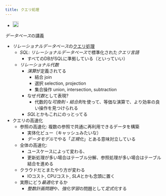 ```yaml
---
title: クエリ処理
---
```


* <img src='https://scrapbox.io/api/pages/blu3mo-public/情報科学の達人/icon' alt='情報科学の達人.icon' height="19.5"/>
*データベース*の講義
* *リレーショナルデータベース*の[クエリ処理](%E3%82%AF%E3%82%A8%E3%83%AA%E5%87%A6%E7%90%86.md)
  * *SQL*: *リレーショナルデータベース*で標準化された*クエリ言語*
    * すべてのDBがSQLに準拠している（といっていい）
  * *リレーショナル代数*
    * *演算*が定義されてる
      * 結合 join
      * 選択 selection, projection
      * 集合操作 union, intersection, subtraction
    * なぜ*代数*として表現?
      * 代数的な*可換則*・*結合則*を使って、等価な演算で、より効率の良い操作を見つけられる
    * *SQL*とかもこれにのっとってる
* クエリの高速化
  * 参照の高速化: 複数の参照で共通に再利用できるデータを構築
    * 実体化ビュー（キャッシュみたいな）
    * *データモデル*でやる「*正規化*」とある意味対立している
  * 全体の高速化:
    * ユースケースによって変わる、
    * 更新処理が多い場合はテーブル分解、参照処理が多い場合はテーブル結合を進める
  * クラウドだとまたやり方が変わる
    * IOコスト, CPUコスト, *SLA*とかも念頭に置く
  * 実際にどう*最適化*するか
    * *整数計画問題*や、*強化学習*の問題として*定式化*する
